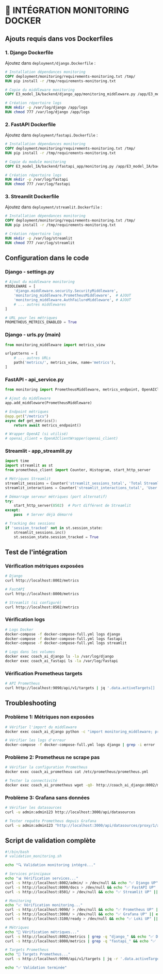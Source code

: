 # 🐳 INTÉGRATION MONITORING DOCKER

## Ajouts requis dans vos Dockerfiles

### 1. Django Dockerfile
Ajoutez dans `deployment/django.Dockerfile` :

```dockerfile
# Installation dépendances monitoring
COPY deployment/monitoring/requirements-monitoring.txt /tmp/
RUN pip install -r /tmp/requirements-monitoring.txt

# Copie du middleware monitoring
COPY E3_model_IA/backend/django_app/monitoring_middleware.py /app/E3_model_IA/backend/django_app/

# Création répertoire logs
RUN mkdir -p /var/log/django /app/logs
RUN chmod 777 /var/log/django /app/logs
```

### 2. FastAPI Dockerfile  
Ajoutez dans `deployment/fastapi.Dockerfile` :

```dockerfile
# Installation dépendances monitoring
COPY deployment/monitoring/requirements-monitoring.txt /tmp/
RUN pip install -r /tmp/requirements-monitoring.txt

# Copie du module monitoring
COPY E3_model_IA/backend/fastapi_app/monitoring.py /app/E3_model_IA/backend/fastapi_app/

# Création répertoire logs
RUN mkdir -p /var/log/fastapi
RUN chmod 777 /var/log/fastapi
```

### 3. Streamlit Dockerfile
Ajoutez dans `deployment/streamlit.Dockerfile` :

```dockerfile
# Installation dépendances monitoring
COPY deployment/monitoring/requirements-monitoring.txt /tmp/
RUN pip install -r /tmp/requirements-monitoring.txt

# Création répertoire logs
RUN mkdir -p /var/log/streamlit
RUN chmod 777 /var/log/streamlit
```

## Configuration dans le code

### Django - settings.py
```python
# Ajout du middleware monitoring
MIDDLEWARE = [
    'django.middleware.security.SecurityMiddleware',
    'monitoring_middleware.PrometheusMiddleware',  # AJOUT
    'monitoring_middleware.AuthFailureMiddleware', # AJOUT
    # ... autres middlewares
]

# URL pour les métriques
PROMETHEUS_METRICS_ENABLED = True
```

### Django - urls.py (main)
```python
from monitoring_middleware import metrics_view

urlpatterns = [
    # ... autres URLs
    path('metrics/', metrics_view, name='metrics'),
]
```

### FastAPI - api_service.py
```python
from monitoring import PrometheusMiddleware, metrics_endpoint, OpenAIClientWrapper

# Ajout du middleware
app.add_middleware(PrometheusMiddleware)

# Endpoint métriques
@app.get("/metrics")
async def get_metrics():
    return await metrics_endpoint()

# Wrapper OpenAI (si utilisé)
# openai_client = OpenAIClientWrapper(openai_client)
```

### Streamlit - app_streamlit.py
```python
import time
import streamlit as st
from prometheus_client import Counter, Histogram, start_http_server

# Métriques Streamlit
streamlit_sessions = Counter('streamlit_sessions_total', 'Total Streamlit sessions')
streamlit_interactions = Counter('streamlit_interactions_total', 'User interactions', ['type'])

# Démarrage serveur métriques (port alternatif)
try:
    start_http_server(8502)  # Port différent de Streamlit
except:
    pass  # Server déjà démarré

# Tracking des sessions
if 'session_tracked' not in st.session_state:
    streamlit_sessions.inc()
    st.session_state.session_tracked = True
```

## Test de l'intégration

### Vérification métriques exposées
```bash
# Django
curl http://localhost:8002/metrics

# FastAPI  
curl http://localhost:8000/metrics

# Streamlit (si configuré)
curl http://localhost:8502/metrics
```

### Vérification logs
```bash
# Logs Docker
docker-compose -f docker-compose-full.yml logs django
docker-compose -f docker-compose-full.yml logs fastapi
docker-compose -f docker-compose-full.yml logs streamlit

# Logs dans les volumes
docker exec coach_ai_django ls -la /var/log/django
docker exec coach_ai_fastapi ls -la /var/log/fastapi
```

### Vérification Prometheus targets
```bash
# API Prometheus
curl http://localhost:9090/api/v1/targets | jq '.data.activeTargets[] | {job: .labels.job, health: .health}'
```

## Troubleshooting

### Problème 1: Métriques non exposées
```bash
# Vérifier l'import du middleware
docker exec coach_ai_django python -c "import monitoring_middleware; print('OK')"

# Vérifier les logs d'erreur
docker-compose -f docker-compose-full.yml logs django | grep -i error
```

### Problème 2: Prometheus ne scrape pas
```bash
# Vérifier la configuration Prometheus
docker exec coach_ai_prometheus cat /etc/prometheus/prometheus.yml

# Tester la connectivité
docker exec coach_ai_prometheus wget -qO- http://coach_ai_django:8002/metrics
```

### Problème 3: Grafana sans données
```bash
# Vérifier les datasources
curl -u admin:admin123 http://localhost:3000/api/datasources

# Tester requête Prometheus depuis Grafana
curl -u admin:admin123 "http://localhost:3000/api/datasources/proxy/1/api/v1/query?query=up"
```

## Script de validation complète

```bash
#!/bin/bash
# validation_monitoring.sh

echo "🔍 Validation monitoring intégré..."

# Services principaux
echo "📊 Vérification services..."
curl -s http://localhost:8002/admin/ > /dev/null && echo "✅ Django UP" || echo "❌ Django DOWN"
curl -s http://localhost:8000/docs > /dev/null && echo "✅ FastAPI UP" || echo "❌ FastAPI DOWN"  
curl -s http://localhost:8501/ > /dev/null && echo "✅ Streamlit UP" || echo "❌ Streamlit DOWN"

# Monitoring
echo "📈 Vérification monitoring..."
curl -s http://localhost:9090/ > /dev/null && echo "✅ Prometheus UP" || echo "❌ Prometheus DOWN"
curl -s http://localhost:3000/ > /dev/null && echo "✅ Grafana UP" || echo "❌ Grafana DOWN"
curl -s http://localhost:3100/ready > /dev/null && echo "✅ Loki UP" || echo "❌ Loki DOWN"

# Métriques
echo "🎯 Vérification métriques..."
curl -s http://localhost:8002/metrics | grep -q "django_" && echo "✅ Django métriques" || echo "❌ Django métriques"
curl -s http://localhost:8000/metrics | grep -q "fastapi_" && echo "✅ FastAPI métriques" || echo "❌ FastAPI métriques"

# Targets Prometheus
echo "🎯 Targets Prometheus..."
curl -s http://localhost:9090/api/v1/targets | jq -r '.data.activeTargets[] | "\(.labels.job): \(.health)"'

echo "✅ Validation terminée"
```